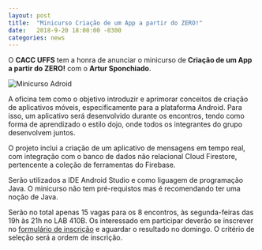```yaml
---
layout: post
title:  "Minicurso Criação de um App a partir do ZERO!"
date:   2018-9-20 18:00:00 -0300
categories: news
---
```

O __CACC UFFS__ tem a honra de anunciar o minicurso de __Criação de um App a partir do ZERO!__ com o __Artur Sponchiado__.

<div class="text-center">
    <img src="{{ "/images/minicurso_android.png" | absolute_url }}" style="max-width: 30%;" alt="Minicurso Adroid"/>
</div>

A oficina tem como o objetivo introduzir e aprimorar conceitos de criação de aplicativos móveis, especificamente para a plataforma Android. Para isso, um aplicativo será desenvolvido durante os encontros, tendo como forma de aprendizado o estilo dojo, onde todos os integrantes do grupo desenvolvem juntos.

O projeto inclui a criação de um aplicativo de mensagens em tempo real, com integração com o banco de dados não relacional Cloud Firestore, pertencente a coleção de ferramentas do Firebase.

Serão utilizados a IDE Android Studio e como liguagem de programação Java. O minicurso não tem pré-requistos mas é recomendando ter uma noção de Java.

Serão no total apenas 15 vagas para os 8 encontros, às segunda-feiras das 19h às 21h no LAB 410B. Os interessado em participar deverão se inscrever no [formulário de inscrição](https://goo.gl/forms/QK0gDkzQR0Tiqs6l1) e aguardar o resultado no domingo.
O critério de seleção será a ordem de inscrição.
